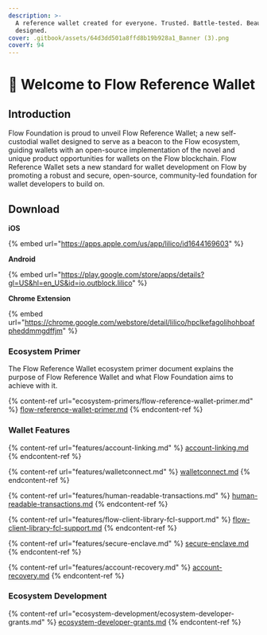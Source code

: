```yaml
---
description: >-
  A reference wallet created ‍for everyone. Trusted. Battle-tested. Beautifully
  designed.
cover: .gitbook/assets/64d3dd501a8ffd8b19b928a1_Banner (3).png
coverY: 94
---
```


# 👋 Welcome to Flow Reference Wallet

## Introduction

Flow Foundation is proud to unveil Flow Reference Wallet; a new self-custodial wallet designed to serve as a beacon to the Flow ecosystem, guiding wallets with an open-source implementation of the novel and unique product opportunities for wallets on the Flow blockchain. Flow Reference Wallet sets a new standard for wallet development on Flow by promoting a robust and secure, open-source, community-led foundation for wallet developers to build on.

## Download

**iOS**

{% embed url="https://apps.apple.com/us/app/lilico/id1644169603" %}

**Android**

{% embed url="https://play.google.com/store/apps/details?gl=US&hl=en_US&id=io.outblock.lilico" %}

**Chrome Extension**

{% embed url="https://chrome.google.com/webstore/detail/lilico/hpclkefagolihohboafpheddmmgdffjm" %}

### Ecosystem Primer

The Flow Reference Wallet ecosystem primer document explains the purpose of Flow Reference Wallet and what Flow Foundation aims to achieve with it.

{% content-ref url="ecosystem-primers/flow-reference-wallet-primer.md" %}
[flow-reference-wallet-primer.md](ecosystem-primers/flow-reference-wallet-primer.md)
{% endcontent-ref %}

### Wallet Features

{% content-ref url="features/account-linking.md" %}
[account-linking.md](features/account-linking.md)
{% endcontent-ref %}

{% content-ref url="features/walletconnect.md" %}
[walletconnect.md](features/walletconnect.md)
{% endcontent-ref %}

{% content-ref url="features/human-readable-transactions.md" %}
[human-readable-transactions.md](features/human-readable-transactions.md)
{% endcontent-ref %}

{% content-ref url="features/flow-client-library-fcl-support.md" %}
[flow-client-library-fcl-support.md](features/flow-client-library-fcl-support.md)
{% endcontent-ref %}

{% content-ref url="features/secure-enclave.md" %}
[secure-enclave.md](features/secure-enclave.md)
{% endcontent-ref %}

{% content-ref url="features/account-recovery.md" %}
[account-recovery.md](features/account-recovery.md)
{% endcontent-ref %}

### Ecosystem Development

{% content-ref url="ecosystem-development/ecosystem-developer-grants.md" %}
[ecosystem-developer-grants.md](ecosystem-development/ecosystem-developer-grants.md)
{% endcontent-ref %}
